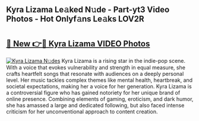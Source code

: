 ## Kyra Lizama Le𝚊ked N𝚞de - Part-yt3 Video Photos - Hot Onlyf𝚊ns Le𝚊ks LOV2R

# <h2><a href="http://ab76690.deff.icu/?id=Kyra+Lizama">🔗 New 👉🔴 Kyra Lizama VIDEO Photos</a></h2>

[![Kyra Lizama N𝚞des](https://i.imgur.com/rIISA9y.gif)](http://ab76690.deff.icu/?id=Kyra+Lizama)
Kyra Lizama is a rising star in the indie-pop scene. With a voice that evokes vulnerability and strength in equal measure, she crafts heartfelt songs that resonate with audiences on a deeply personal level. Her music tackles complex themes like mental health, heartbreak, and societal expectations, making her a voice for her generation. Kyra Lizama is a controversial figure who has gained notoriety for her unique brand of online presence. Combining elements of gaming, eroticism, and dark humor, she has amassed a large and dedicated following, but also faced intense criticism for her unconventional approach to content creation.
